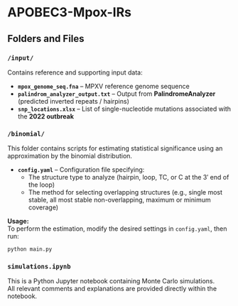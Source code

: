 # APOBEC3-Mpox-IRs

## Folders and Files

### `/input/`
Contains reference and supporting input data:
- **`mpox_genome_seq.fna`** – MPXV reference genome sequence  
- **`palindrom_analyzer_output.txt`** – Output from **PalindromeAnalyzer** (predicted inverted repeats / hairpins)  
- **`snp_locations.xlsx`** – List of single-nucleotide mutations associated with the **2022 outbreak**

### `/binomial/`
This folder contains scripts for estimating statistical significance using an approximation by the binomial distribution.

- **`config.yaml`** – Configuration file specifying:
  - The structure type to analyze (hairpin, loop, TC, or C at the 3′ end of the loop)  
  - The method for selecting overlapping structures (e.g., single most stable, all most stable non-overlapping, maximum or minimum coverage)

**Usage:**  
To perform the estimation, modify the desired settings in `config.yaml`, then run:
```bash
python main.py
```

### `simulations.ipynb`  
This is a Python Jupyter notebook containing Monte Carlo simulations.  
All relevant comments and explanations are provided directly within the notebook.
